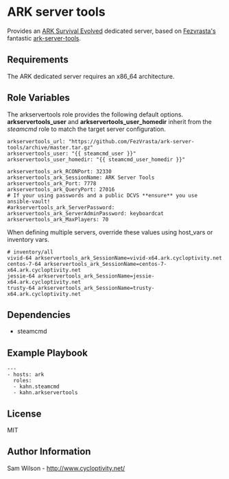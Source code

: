 ARK server tools
=========

Provides an [ARK Survival Evolved](http://playark.com/) dedicated server, based on [Fezvrasta's](http://www.mywebexpression.com/) fantastic [ark-server-tools](https://github.com/FezVrasta/ark-server-tools).

Requirements
------------

The ARK dedicated server requires an x86_64 architecture.

Role Variables
--------------

The arkservertools role provides the following default options. **arkservertools_user** and **arkservertools_user_homedir** inherit from the *steamcmd* role to match the target server configuration.

```
arkservertools_url: "https://github.com/FezVrasta/ark-server-tools/archive/master.tar.gz"
arkservertools_user: "{{ steamcmd_user }}"
arkservertools_user_homedir: "{{ steamcmd_user_homedir }}"

arkservertools_ark_RCONPort: 32330
arkservertools_ark_SessionName: ARK Server Tools
arkservertools_ark_Port: 7778
arkservertools_ark_QueryPort: 27016
# If your using passwords and a public DCVS **ensure** you use ansible-vault!
#arkservertools_ark_ServerPassword:
arkservertools_ark_ServerAdminPassword: keyboardcat
arkservertools_ark_MaxPlayers: 70
```

When defining multiple servers, override these values using host_vars or inventory vars.

```
# inventory/all
vivid-64 arkservertools_ark_SessionName=vivid-x64.ark.cycloptivity.net
centos-7-64 arkservertools_ark_SessionName=centos-7-x64.ark.cycloptivity.net
jessie-64 arkservertools_ark_SessionName=jessie-x64.ark.cycloptivity.net
trusty-64 arkservertools_ark_SessionName=trusty-x64.ark.cycloptivity.net
```

Dependencies
------------

* steamcmd

Example Playbook
----------------

```
---
- hosts: ark
  roles:
  - kahn.steamcmd
  - kahn.arkservertools

```

License
-------

MIT

Author Information
------------------

Sam Wilson - http://www.cycloptivity.net/
